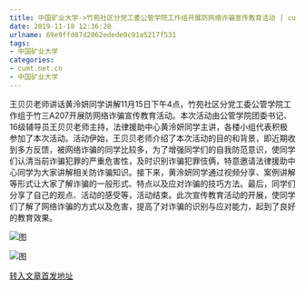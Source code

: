 ```yaml
---
title: 中国矿业大学->竹苑社区分党工委公管学院工作组开展防网络诈骗宣传教育活动 | cumt.net.cn
date: 2019-11-18 12:36:28
urlname: 69e9ffd87d2062edede0c91a5217f531
tags: 
- 中国矿业大学
categories:
- cumt.net.cn
- 中国矿业大学
---
```

王贝贝老师讲话黄泠妍同学讲解11月15日下午4点，竹苑社区分党工委公管学院工作组于竹三A207开展防网络诈骗宣传教育活动。本次活动由公管学院团委书记、16级辅导员王贝贝老师主持，法律援助中心黄泠妍同学主讲，各楼小组代表积极参加了本次活动。活动伊始，王贝贝老师介绍了本次活动的目的和背景，即近期收到多方反馈，被网络诈骗的同学比较多，为了增强同学们的自我防范意识，使同学们认清当前诈骗犯罪的严重危害性，及时识别诈骗犯罪伎俩，特意邀请法律援助中心同学为大家讲解相关防诈骗知识。接下来，黄泠妍同学通过视频分享、案例讲解等形式让大家了解诈骗的一般形式、特点以及应对诈骗的技巧方法。最后，同学们分享了自己的观点、活动的感受等，活动结束。此次宣传教育活动的开展，使同学们了解了网络诈骗的方式以及危害，提高了对诈骗的识别与应对能力，起到了良好的教育效果。

![图](http://xwzx.cumt.edu.cn/_upload/article/images/2f/e1/664012f542d5ba6f851df39eea39/a9578286-6c2d-4d0b-88ba-da8a80e12f0c.jpg)

![图](http://xwzx.cumt.edu.cn/_upload/article/images/2f/e1/664012f542d5ba6f851df39eea39/20f7d5bf-683d-487e-8028-494b6cb88bbb.jpg)

[转入文章首发地址](http://xwzx.cumt.edu.cn/64/64/c523a549988/page.htm)